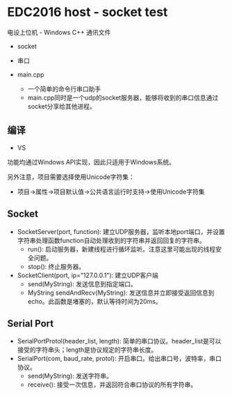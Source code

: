 # EDC2016 host - socket test

电设上位机 - Windows C++ 通讯文件

- socket
- 串口

- main.cpp
    - 一个简单的命令行串口助手
    - main.cpp同时是一个udp的socket服务器，能够将收到的串口信息通过socket分享给其他进程。

## 编译

- VS

功能均通过Windows API实现，因此只适用于Windows系统。

另外注意，项目需要选择使用Unicode字符集：

- 项目->属性->项目默认值->公共语言运行时支持->使用Unicode字符集

## Socket

- SocketServer(port, function): 建立UDP服务器，监听本地port端口，并设置字符串处理函数function自动处理收到的字符串并返回回复的字符串。
    - run(): 启动服务器，新建线程进行循环监听。注意这里可能出现的线程安全问题。
    - stop(): 终止服务器。
- SocketClient(port, ip="127.0.0.1"): 建立UDP客户端
    - send(MyString): 发送信息到指定端口。
    - MyString sendAndRecv(MyString): 发送信息并立即接受返回信息到echo。此函数是堵塞的，默认等待时间为20ms。

## Serial Port

- SerialPortProtol(header_list, length): 简单的串口协议。header_list是可以接受的字符串头；length是协议规定的字符串长度。
- SerialPort(com, baud_rate, protol): 开启串口。给出串口号，波特率，串口协议。
    - send(MyString): 发送字符串。
    - receive(): 接受一次信息，并返回符合串口协议的所有字符串。   
